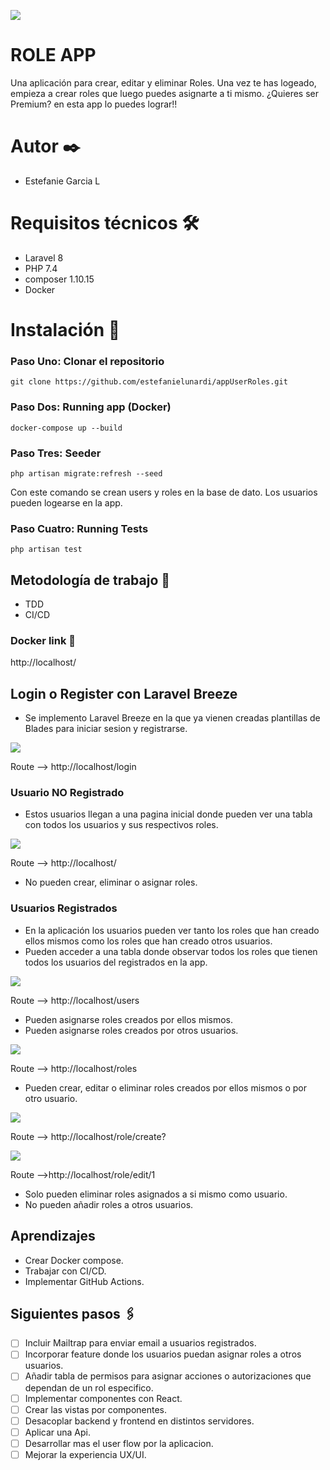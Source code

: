 ![](public/image/role.png)

# ROLE APP

Una aplicación para crear, editar y eliminar Roles. Una vez te has logeado, empieza a crear roles que luego puedes asignarte a ti mismo. ¿Quieres ser Premium? en esta app lo puedes lograr!! 

# Autor ✒️

- Estefanie Garcia L

# Requisitos técnicos 🛠️

-   Laravel 8
-   PHP 7.4
-   composer 1.10.15
-   Docker

# Instalación 🚀

### Paso Uno: Clonar el repositorio 

`git clone https://github.com/estefanielunardi/appUserRoles.git` 

### Paso Dos: Running app (Docker)

`docker-compose up --build`

### Paso Tres: Seeder

`php artisan migrate:refresh --seed`

Con este comando se crean users y roles en la base de dato. Los usuarios pueden logearse en la app.

### Paso Cuatro: Running Tests

`php artisan test`

## Metodología de trabajo 💪

-   TDD
-   CI/CD

### Docker link 🌟

http://localhost/


## Login o Register con Laravel Breeze

-  Se implemento Laravel Breeze en la que ya vienen creadas plantillas de Blades para iniciar sesion y registrarse.

![](public/image/blade-login-form.png)

Route --> http://localhost/login

### Usuario NO Registrado

-  Estos usuarios llegan a una pagina inicial donde pueden ver una tabla con todos los usuarios y sus respectivos roles.

![](public/image/blade-user-no-Auth.png)

Route --> http://localhost/

-  No pueden crear, eliminar o asignar roles.

### Usuarios Registrados

-   En la aplicación los usuarios pueden ver tanto los roles que han creado ellos mismos como los roles que han creado otros usuarios.
-   Pueden acceder a una tabla donde observar todos los roles que tienen todos los usuarios del registrados en la app.

![](public/image/blade-user-Auth.png)

Route --> http://localhost/users

-   Pueden asignarse roles creados por ellos mismos.
-   Pueden asignarse roles creados por otros usuarios.

![](public/image/blade-user-Auth-roles.png)

Route --> http://localhost/roles

-   Pueden crear, editar o eliminar roles creados por ellos mismos o por otro usuario.

![](public/image/blade-add-role.png)

Route --> http://localhost/role/create?

![](public/image/blade-edit-role.png)

Route -->http://localhost/role/edit/1


-   Solo pueden eliminar roles asignados a si mismo como usuario.
-   No pueden añadir roles a otros usuarios.

## Aprendizajes

-   Crear Docker compose.
-   Trabajar con CI/CD.
-   Implementar GitHub Actions.

## Siguientes pasos 🖇️

- [ ] Incluir Mailtrap para enviar email a usuarios registrados.
- [ ] Incorporar feature donde los usuarios puedan asignar roles a otros usuarios.
- [ ] Añadir tabla de permisos para asignar acciones o autorizaciones que dependan de un rol especifico.
- [ ] Implementar componentes con React.
- [ ] Crear las vistas por componentes.
- [ ] Desacoplar backend y frontend en distintos servidores. 
- [ ] Aplicar una Api.
- [ ] Desarrollar mas el user flow por la aplicacion.
- [ ] Mejorar la experiencia UX/UI.

